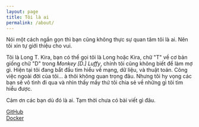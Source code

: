 ```yaml
---
layout: page
title: Tôi là ai
permalink: /about/
---
```


Nói một cách ngắn gọn thì bạn cũng không thực sự quan tâm tôi là ai. Nên tôi xin tự giới thiệu cho vui. <br/>

Tôi là Long T. Kira, bạn có thể gọi tôi là Long hoặc Kira, chữ "T" về cơ bản giống chữ "D" trong _Monkey [D.] Luffy_, chính tôi cũng không biết để làm mợ gì. Hiện tại tôi đang bắt đầu tìm hiểu về mạng, dữ liệu, và thuật toán. Công việc ngoài đời của tôi... à thôi không quan trọng đâu. Nhưng tôi hy vọng các bạn sẽ vô tình đi qua và nhìn thấy mấy thứ tôi chia sẻ về những gì tôi tìm hiểu được. <br/>

Cảm ơn các bạn dù đó là ai. Tạm thời chưa có bài viết gì đâu.

[GitHub](https://github.com/kirazero17) <br/>
[Docker](https://hub.docker.com/u/logm250)

